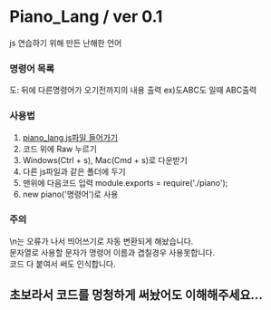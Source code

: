 # Piano_Lang / ver 0.1
js 연습하기 위해 만든 난해한 언어

### 명령어 목록
도: 뒤에 다른명령어가 오기전까지의 내용 출력 ex)도ABC도 일때 ABC출력

### 사용법
1. [piano_lang js파일 들어가기](./piano_lang.js)
2. 코드 위에 Raw 누르기
3. Windows(Ctrl + s), Mac(Cmd + s)로 다운받기
4. 다른 js파일과 같은 폴더에 두기
5. 맨위에 다음코드 입력 module.exports = require('./piano');
6. new piano('명령어')로 사용

### 주의
\n는 오류가 나서 띄어쓰기로 자동 변환되게 해놨습니다.<br>
문자열로 사용할 문자가 명령어 이름과 겹칠경우 사용못합니다.<br>
코드 다 붙여서 써도 인식합니다.

## 초보라서 코드를 멍청하게 써놨어도 이해해주세요...
